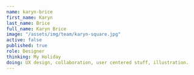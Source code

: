 ```yaml
---
name: karyn-brice
first_name: Karyn
last_name: Brice
full_name: Karyn Brice
image: "/assets/img/team/karyn-square.jpg"
active: false
published: true
role: Designer
thinking: My Holiday
doing: UX design, collaboration, user centered stuff, illustration.
---
```

